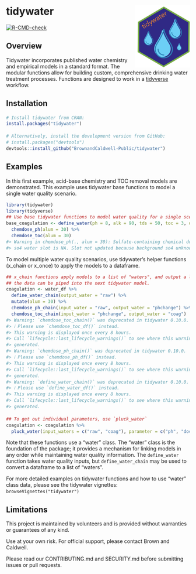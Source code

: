 
<!-- README.md is generated from README.Rmd. Please edit that file -->

# tidywater <img src="man/figures/tidywaterlogo.png" align="right" height = "170" />

<!-- badges: start -->

[![R-CMD-check](https://github.com/BrownandCaldwell-Public/tidywater/actions/workflows/R-CMD-check.yaml/badge.svg)](https://github.com/BrownandCaldwell-Public/tidywater/actions/workflows/R-CMD-check.yaml)
<!-- badges: end -->

## Overview

Tidywater incorporates published water chemistry and empirical models in
a standard format. The modular functions allow for building custom,
comprehensive drinking water treatment processes. Functions are designed
to work in a [tidyverse](https://www.tidyverse.org/) workflow.

## Installation

``` r
# Install tidywater from CRAN:
install.packages("tidywater")

# Alternatively, install the development version from GitHub:
# install.packages("devtools")
devtools::install_github("BrownandCaldwell-Public/tidywater")
```

## Examples

In this first example, acid-base chemistry and TOC removal models are
demonstrated. This example uses tidywater base functions to model a
single water quality scenario.

``` r
library(tidywater)
library(tidyverse)
## Use base tidywater functions to model water quality for a single scenario.
base_coagulation <- define_water(ph = 8, alk = 90, tds = 50, toc = 3, doc = 2.8, uv254 = 0.08) %>%
  chemdose_ph(alum = 30) %>%
  chemdose_toc(alum = 30)
#> Warning in chemdose_ph(., alum = 30): Sulfate-containing chemical dosed, but
#> so4 water slot is NA. Slot not updated because background so4 unknown.
```

To model multiple water quality scenarios, use tidywater’s helper
functions (x_chain or x_once) to apply the models to a dataframe.

``` r
## x_chain functions apply models to a list of "waters", and output a list of "waters" so that
## the data can be piped into the next tidywater model.
coagulation <- water_df %>%
  define_water_chain(output_water = "raw") %>%
  mutate(alum = 30) %>%
  chemdose_ph_chain(input_water = "raw", output_water = "phchange") %>%
  chemdose_toc_chain(input_water = "phchange", output_water = "coag")
#> Warning: `chemdose_toc_chain()` was deprecated in tidywater 0.10.0.
#> ℹ Please use `chemdose_toc_df()` instead.
#> This warning is displayed once every 8 hours.
#> Call `lifecycle::last_lifecycle_warnings()` to see where this warning was
#> generated.
#> Warning: `chemdose_ph_chain()` was deprecated in tidywater 0.10.0.
#> ℹ Please use `chemdose_ph_df()` instead.
#> This warning is displayed once every 8 hours.
#> Call `lifecycle::last_lifecycle_warnings()` to see where this warning was
#> generated.
#> Warning: `define_water_chain()` was deprecated in tidywater 0.10.0.
#> ℹ Please use `define_water_df()` instead.
#> This warning is displayed once every 8 hours.
#> Call `lifecycle::last_lifecycle_warnings()` to see where this warning was
#> generated.

## To get out individual parameters, use `pluck_water`
coagulation <- coagulation %>%
  pluck_water(input_waters = c("raw", "coag"), parameter = c("ph", "doc"))
```

Note that these functions use a “water” class. The “water” class is the
foundation of the package; it provides a mechanism for linking models in
any order while maintaining water quality information. The
`define_water` function takes water quality inputs, but
`define_water_chain` may be used to convert a dataframe to a list of
“waters”.

For more detailed examples on tidywater functions and how to use “water”
class data, please see the tidywater vignettes:
`browseVignettes("tidywater")`

## Limitations

This project is maintained by volunteers and is provided without
warranties or guarantees of any kind.

Use at your own risk. For official support, please contact Brown and
Caldwell.

Please read our CONTRIBUTING.md and SECURITY.md before submitting issues
or pull requests.
